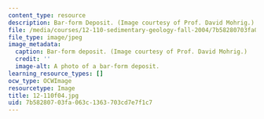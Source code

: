 ```yaml
---
content_type: resource
description: Bar-form Deposit. (Image courtesy of Prof. David Mohrig.)
file: /media/courses/12-110-sedimentary-geology-fall-2004/7b58280703fa063c1363703cd7e7f1c7_12-110f04.jpg
file_type: image/jpeg
image_metadata:
  caption: Bar-form deposit. (Image courtesy of Prof. David Mohrig.)
  credit: ''
  image-alt: A photo of a bar-form deposit.
learning_resource_types: []
ocw_type: OCWImage
resourcetype: Image
title: 12-110f04.jpg
uid: 7b582807-03fa-063c-1363-703cd7e7f1c7
---
```

